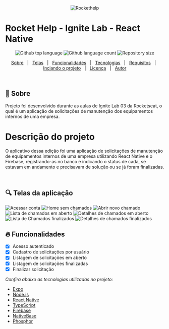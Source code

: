 <div align="center" id="top">
  <img src="./src/assets/telafinal.png" alt="Rockethelp" />
</div>
<h1 align="start">Rocket Help - Ignite Lab - React Native</h1>
<p align="center">
  <img alt="Github top language" src="./src/assets/language.png">

  <img alt="Github language count" src="./src/assets/n_linguagens.png">

  <img alt="Repository size" src="./src/assets/tamanho.png">

</p>
<p align="center">
  <a href="#apple-sobre">Sobre</a> &#xa0; | &#xa0;
  <a href="#-telas-das-aplica%C3%A7%C3%A3o">Telas</a> &#xa0; | &#xa0;
  <a href="#-funcionalidades">Funcionalidades</a> &#xa0; | &#xa0;
  <a href="#rocket-tecnologias">Tecnologias</a> &#xa0; | &#xa0;
  <a href="#white_check_mark-o-que-voc%C3%AA-precisa-para-clonar-este-projeto">Requisitos</a> &#xa0; | &#xa0;
  <a href="#checkered_flag-iniciando-o-projeto-em-seu-computador">Inciando o projeto</a> &#xa0; | &#xa0;
  <a href="#memo-licen%C3%A7a">Licença</a> &#xa0; | &#xa0;
  <a href="#-autor">Autor</a>
</p>
<br>

## :apple: Sobre ##

Projeto foi desenvolvido durante as aulas de Ignite Lab 03 da Rocketseat, o qual é um aplicação de solicitações de manutenção dos equipamentos internos de uma empresa.

# Descrição do projeto

 O aplicativo dessa edição foi uma aplicação de solicitações de manutenção de equipamentos internos de uma empresa utilizando React Native e o Firebase, registrando-as no banco e indicando o status de cada, se estavam em andamento e precisavam de solução ou se já foram finalizadas.

<br>

## 🔍 Telas da aplicação ##


<img src="./src/assets/Login.png" alt="Acessar conta" />  
<img src="./src/assets/Home_Sem_chamados.png" alt="Home sem chamados" />  
<img src="./src/assets/Nova_solicitação.png" alt="Abrir novo chamado" />  
<img src="./src/assets/Home_Chamados_em_andamento.png" alt="Lista de chamados em aberto" />  
<img src="./src/assets/Solicitação_Em_andamento.png" alt="Detalhes de chamados em aberto" />  
<img src="./src/assets/Home_Chamados_finalizados.png" alt="Lista de Chamados finalizados" />
<img src="./src/assets/Solicitação_Finalizada.png" alt="Detalhes de chamados finalizados" />

## 🔥 Funcionalidades ##

- [x] Acesso autenticado
- [x] Cadastro de solicitações por usuário
- [x] Listagem de solicitações em aberto
- [x] Listagem de solicitações finalizadas
- [x] Finalizar solicitação

_Confira abaixo as tecnologias utilizadas no projeto:_

- [Expo](https://expo.io/)
- [Node.js](https://nodejs.org/en/)
- [React Native](https://reactnative.dev/)
- [TypeScript](https://www.typescriptlang.org/)
- [Firebase](https://www.firebase.google.com/)
- [NativeBase](https://nativebase.io/)
- [Phosphor](https://phosphoricons.com/)


